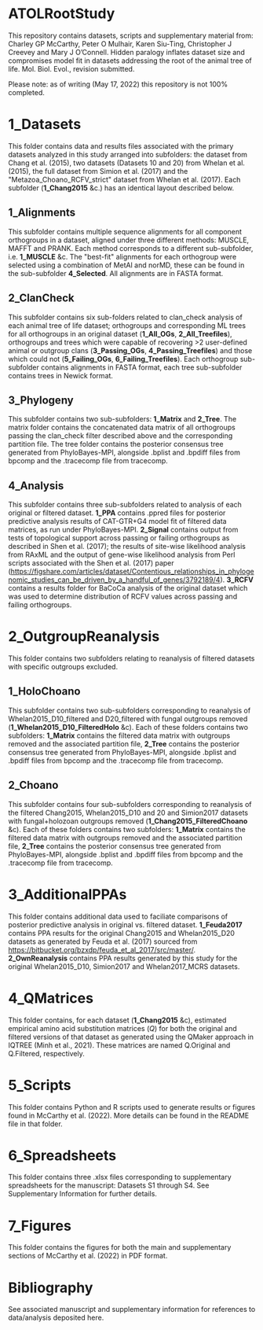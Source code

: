 # ATOLRootStudy
This repository contains datasets, scripts and supplementary material from:
Charley GP McCarthy, Peter O Mulhair, Karen Siu-Ting, Christopher J Creevey and Mary J O’Connell. Hidden paralogy inflates dataset size and compromises model fit in datasets addressing the root of the animal tree of life. Mol. Biol. Evol., revision submitted.

Please note: as of writing (May 17, 2022) this repository is not 100% completed.

# 1_Datasets
This folder contains data and results files associated with the primary datasets analyzed in this study arranged into subfolders: the dataset from Chang et al. (2015), two datasets (Datasets 10 and 20) from Whelan et al. (2015), the full dataset from Simion et al. (2017) and the "Metazoa_Choano_RCFV_strict" dataset from Whelan et al. (2017). Each subfolder (**1_Chang2015** &c.) has an identical layout described below.

## 1_Alignments
This subfolder contains multiple sequence alignments for all component orthogroups in a dataset, aligned under three different methods: MUSCLE, MAFFT and PRANK. Each method corresponds to a different sub-subfolder, i.e. **1_MUSCLE** &c. The "best-fit" alignments for each orthogroup were selected using a combination of MetAl and norMD, these can be found in the sub-subfolder **4_Selected**. All alignments are in FASTA format.

## 2_ClanCheck
This subfolder contains six sub-folders related to clan_check analysis of each animal tree of life dataset; orthogroups and corresponding ML trees for all orthogroups in an original dataset (**1_All_OGs**, **2_All_Treefiles**), orthogroups and trees which were capable of recovering >2 user-defined animal or outgroup clans (**3_Passing_OGs**, **4_Passing_Treefiles**) and those which could not (**5_Failing_OGs**, **6_Failing_Treefiles**). Each orthogroup sub-subfolder contains alignments in FASTA format, each tree sub-subfolder contains trees in Newick format.

## 3_Phylogeny
This subfolder contains two sub-subfolders: **1_Matrix** and **2_Tree**. The matrix folder contains the concatenated data matrix of all orthogroups passing the clan_check filter described above and the corresponding partition file. The tree folder contains the posterior consensus tree generated from PhyloBayes-MPI, alongside .bplist and .bpdiff files from bpcomp and the .tracecomp file from tracecomp.

## 4_Analysis
This subfolder contains three sub-subfolders related to analysis of each original or filtered dataset. **1_PPA** contains .ppred files for posterior predictive analysis results of CAT-GTR+G4 model fit of filtered data matrices, as run under PhyloBayes-MPI. **2_Signal** contains output from tests of topological support across passing or failing orthogroups as described in Shen et al. (2017); the results of site-wise likelihood analysis from RAxML and the output of gene-wise likelihood analysis from Perl scripts associated with the Shen et al. (2017) paper (https://figshare.com/articles/dataset/Contentious_relationships_in_phylogenomic_studies_can_be_driven_by_a_handful_of_genes/3792189/4). **3_RCFV** contains a results folder for BaCoCa analysis of the original dataset which was used to determine distribution of RCFV values across passing and failing orthogroups.

# 2_OutgroupReanalysis
This folder contains two subfolders relating to reanalysis of filtered datasets with specific outgroups excluded.

## 1_HoloChoano
This subfolder contains two sub-subfolders corresponding to reanalysis of Whelan2015_D10_filtered and D20_filtered with fungal outgroups removed (**1_Whelan2015_D10_FilteredHolo** &c). Each of these folders contains two subfolders: **1_Matrix** contains the filtered data matrix with outgroups removed and the associated partition file, **2_Tree** contains the posterior consensus tree generated from PhyloBayes-MPI, alongside .bplist and .bpdiff files from bpcomp and the .tracecomp file from tracecomp.

## 2_Choano
This subfolder contains four sub-subfolders corresponding to reanalysis of the filtered Chang2015, Whelan2015_D10 and 20 and Simion2017 datasets with fungal+holozoan outgroups removed (**1_Chang2015_FilteredChoano** &c). Each of these folders contains two subfolders: **1_Matrix** contains the filtered data matrix with outgroups removed and the associated partition file, **2_Tree** contains the posterior consensus tree generated from PhyloBayes-MPI, alongside .bplist and .bpdiff files from bpcomp and the .tracecomp file from tracecomp.

# 3_AdditionalPPAs
This folder contains additional data used to faciliate comparisons of posterior predictive analysis in original vs. filtered dataset. **1_Feuda2017** contains PPA results for the original Chang2015 and Whelan2015_D20 datasets as generated by Feuda et al. (2017) sourced from https://bitbucket.org/bzxdp/feuda_et_al_2017/src/master/. **2_OwnReanalysis** contains PPA results generated by this study for the original Whelan2015_D10, Simion2017 and Whelan2017_MCRS datasets.

# 4_QMatrices
This folder contains, for each dataset (**1_Chang2015** &c), estimated empirical amino acid substitution matrices (*Q*) for both the original and filtered versions of that dataset as generated using the QMaker approach in IQTREE (Minh et al., 2021). These matrices are named Q.Original and Q.Filtered, respectively.

# 5_Scripts
This folder contains Python and R scripts used to generate results or figures found in McCarthy et al. (2022). More details can be found in the README file in that folder.

# 6_Spreadsheets
This folder contains three .xlsx files corresponding to supplementary spreadsheets for the manuscript: Datasets S1 through S4. See Supplementary Information for further details.

# 7_Figures
This folder contains the figures for both the main and supplementary sections of McCarthy et al. (2022) in PDF format.

# Bibliography
See associated manuscript and supplementary information for references to data/analysis deposited here.
